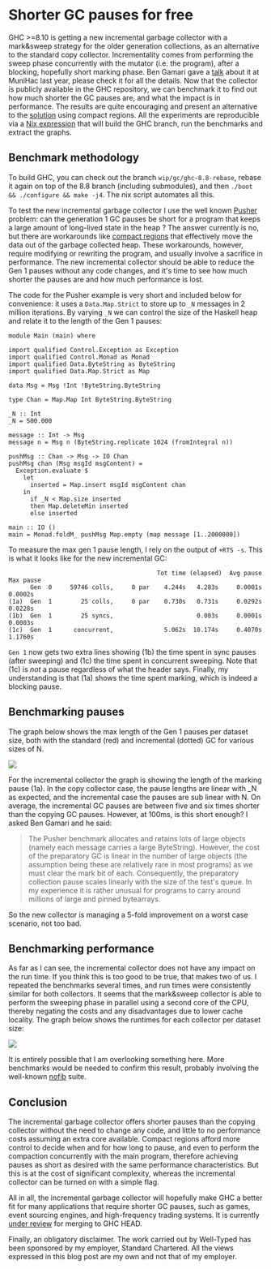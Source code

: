 # Shorter GC pauses for free

GHC >=8.10 is getting a new incremental garbage collector with a mark&sweep strategy for the older generation collections, as an alternative to the standard copy collector. Incrementality comes from performing the sweep phase concurrently with the mutator (i.e. the program), after a blocking, hopefully short marking phase. Ben Gamari gave a [talk][1] about it at MuniHac last year, please check it for all the details. Now that the collector is publicly available in the GHC repository, we can benchmark it to find out how much shorter the GC pauses are, and what the impact is in performance. The results are quite encouraging and present an alternative to the [solution][2] using compact regions. All the experiments are reproducible via a [Nix expression][nix] that will build the GHC branch, run the benchmarks and extract the graphs.

## Benchmark methodology
To build GHC, you can check out the branch `wip/gc/ghc-8.8-rebase`, rebase it again on top of the 8.8 branch (including submodules), and then `./boot && ./configure && make -j4`. The nix script automates all this.

To test the new incremental garbage collector I use the well known [Pusher][3] problem: can the generation 1 GC pauses be short for a program that keeps a large amount of long-lived state in the heap ? The answer currently is no, but there are workarounds like [compact regions][4] that effectively move the data out of the garbage collected heap. These workarounds, however, require modifying or rewriting the program, and usually involve a sacrifice in performance. The new incremental collector should be able to reduce the Gen 1 pauses without any code changes, and it's time to see how much shorter the pauses are and how much performance is lost.

The code for the Pusher example is very short and included below for convenience: it uses a `Data.Map.Strict` to store up to `_N` messages in 2 million iterations. By varying `_N` we can control the size of the Haskell heap and relate it to the length of the Gen 1 pauses:
```
module Main (main) where

import qualified Control.Exception as Exception
import qualified Control.Monad as Monad
import qualified Data.ByteString as ByteString
import qualified Data.Map.Strict as Map

data Msg = Msg !Int !ByteString.ByteString

type Chan = Map.Map Int ByteString.ByteString

_N :: Int
_N = 500.000

message :: Int -> Msg
message n = Msg n (ByteString.replicate 1024 (fromIntegral n))

pushMsg :: Chan -> Msg -> IO Chan
pushMsg chan (Msg msgId msgContent) =
  Exception.evaluate $
    let
      inserted = Map.insert msgId msgContent chan
    in
      if _N < Map.size inserted
      then Map.deleteMin inserted
      else inserted

main :: IO ()
main = Monad.foldM_ pushMsg Map.empty (map message [1..2000000])
```

To measure the max gen 1 pause length, I rely on the output of `+RTS -s`. This is what it looks like for the new incremental GC:
```
                                         Tot time (elapsed)  Avg pause  Max pause
      Gen  0     59746 colls,     0 par    4.244s   4.283s     0.0001s    0.0002s
(1a)  Gen  1        25 colls,     0 par    0.730s   0.731s     0.0292s    0.0228s
(1b)  Gen  1        25 syncs,                       0.003s     0.0001s    0.0003s
(1c)  Gen  1      concurrent,              5.062s  10.174s     0.4070s    1.1760s

```

`Gen 1` now gets two extra lines showing (1b) the time spent in sync pauses (after sweeping) and (1c) the time spent in concurrent sweeping. Note that (1c) is *not* a pause regardless of what the header says. Finally, my understanding is that (1a) shows the time spent marking, which is indeed a blocking pause.

## Benchmarking pauses

The graph below shows the max length of the Gen 1 pauses per dataset size, both with the standard (red) and incremental (dotted) GC for various sizes of N.

![][pauses]

For the incremental collector the graph is showing the length of the marking pause (1a). In the copy collector case, the pause lengths are linear with _N as expected, and the incremental case the pauses are sub linear with N. On average, the incremental GC pauses are between five and six times shorter than the copying GC pauses. However, at 100ms, is this short enough? I asked Ben Gamari and he said:

>The Pusher benchmark allocates and retains lots of large objects (namely each message carries a large ByteString).
> However, the cost of the preparatory GC is linear in the number of large
> objects (the assumption being these are relatively rare in most
> programs) as we must clear the mark bit of each. Consequently, the
> preparatory collection pause scales linearly with the size of the test's queue. 
> In my experience it is rather unusual for programs to carry around millions of large and pinned bytearrays.

So the new collector is managing a 5-fold improvement on a worst case scenario, not too bad.

## Benchmarking performance

As far as I can see, the incremental collector does not have any impact on the run time. If you think this is too good to be true, that makes two of us. I repeated the benchmarks several times, and run times were consistently similar for both collectors. It seems that the mark&sweep collector is able to perform the sweeping phase in parallel using a second core of the CPU, thereby negating the costs and any disadvantages due to lower cache locality. The graph below shows the runtimes for each collector per dataset size:

![][runtimes]

It is entirely possible that I am overlooking something here. More benchmarks would be needed to confirm this result, probably involving the well-known [nofib][nofib] suite.

## Conclusion

The incremental garbage collector offers shorter pauses than the copying collector without the need to change any code, and little to no performance costs assuming an extra core available. Compact regions afford more control to decide when and for how long to pause, and even to perform the compaction concurrently with the main program, therefore achieving pauses as short as desired with the same performance characteristics. But this is at the cost of significant complexity, whereas the incremental collector can be turned on with a simple flag.

All in all, the incremental garbage collector will hopefully make GHC a better fit for many applications that require shorter GC pauses, such as games, event sourcing engines, and high-frequency trading systems. It is currently [under review][5] for merging to GHC HEAD.

Finally, an obligatory disclaimer. The work carried out by Well-Typed has been sponsored by my employer, Standard Chartered. All the views expressed in this blog post are my own and not that of my employer. 

[1]: https://www.youtube.com/watch?v=7_ig6r2C-d4
[2]: https://www.reddit.com/r/haskell/comments/81r6z0/trying_out_ghc_compact_regions_for_improved/
[3]: https://stackoverflow.com/questions/36772017/reducing-garbage-collection-pause-time-in-a-haskell-program
[4]: http://hackage.haskell.org/package/compact-0.1.0.1
[5]: https://gitlab.haskell.org/ghc/ghc/merge_requests/972
[pauses]: pauses.bs.svg
[runtimes]: runtimes.bs.svg
[nix]: https://github.com/pepeiborra/gc-benchmarks/blob/master/default.nix
[nofib]: https://gitlab.haskell.org/ghc/ghc/wikis/building/running-no-fib
